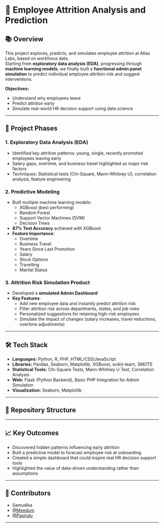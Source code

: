 # 🧠 Employee Attrition Analysis and Prediction

## 📚 Overview

This project explores, predicts, and simulates employee attrition at Atlas Labs, based on workforce data.  
Starting from **exploratory data analysis (EDA)**, progressing through **machine learning models**, we finally built a **functional admin panel simulation** to predict individual employee attrition risk and suggest interventions.

**Objectives:**
- Understand why employees leave  
- Predict attrition early  
- Simulate real-world HR decision support using data science

---

## 🚀 Project Phases

### 1. Exploratory Data Analysis (EDA)
- Identified key attrition patterns: young, single, recently promoted employees leaving early
- Salary gaps, overtime, and business travel highlighted as major risk factors
- Techniques: Statistical tests (Chi-Square, Mann-Whitney U), correlation analysis, feature engineering

### 2. Predictive Modeling
- Built multiple machine learning models:
  - XGBoost (best performing)
  - Random Forest
  - Support Vector Machines (SVM)
  - Decision Trees
- **87% Test Accuracy** achieved with XGBoost
- **Feature Importance**:
  - Overtime
  - Business Travel
  - Years Since Last Promotion
  - Salary
  - Stock Options
  - Travelling
  - Marital Status

### 3. Attrition Risk Simulation Product
- Developed a **simulated Admin Dashboard**
- **Key Features**:
  - Add new employee data and instantly predict attrition risk
  - Filter attrition risk across departments, states, and job roles
  - Personalized suggestions for retaining high-risk employees
  - Simulate the impact of changes (salary increases, travel reductions, overtime adjustments)

---

## 🛠️ Tech Stack

- **Languages:** Python, R, PHP, HTML/CSS/JavaScript
- **Libraries:** Pandas, Seaborn, Matplotlib, XGBoost, scikit-learn, SMOTE
- **Statistical Tools:** Chi-Square Tests, Mann-Whitney U Test, Correlation Analysis
- **Web:** Flask (Python Backend), Basic PHP Integration for Admin Simulation
- **Visualization:** Seaborn, Matplotlib

---

## 📂 Repository Structure


---

## 📈 Key Outcomes

- Discovered hidden patterns influencing early attrition
- Built a predictive model to forecast employee risk at onboarding
- Created a simple dashboard that could inspire real HR decision support tools
- Highlighted the value of data-driven understanding rather than assumptions

---

## 👥 Contributors

- Samudika
- [@Meedum](https://www.linkedin.com/in/meedum-keerthisiri-5a75a7212/)
- [@Pasindu](https://www.linkedin.com/in/pasindu-madusanka-544517261/)

---
